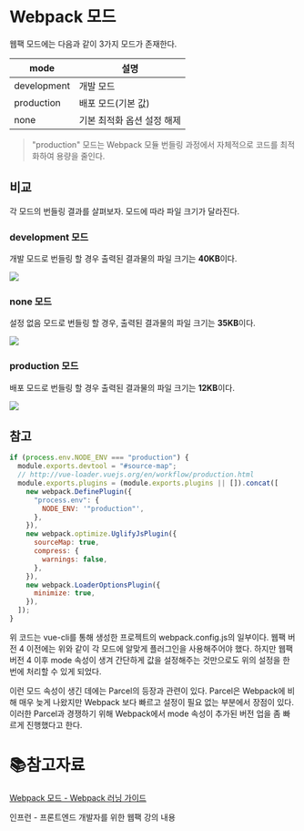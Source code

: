 # Webpack 모드

웹팩 모드에는 다음과 같이 3가지 모드가 존재한다.

| mode        | 설명              |
| ----------- | --------------- |
| development | 개발 모드           |
| production  | 배포 모드(기본 값)     |
| none        | 기본 최적화 옵션 설정 해제 |

> "production" 모드는 Webpack 모듈 번들링 과정에서 자체적으로 코드를 최적화하여 용량을 줄인다. 

## 비교

각 모드의 번들링 결과를 살펴보자. 모드에 따라 파일 크기가 달라진다. 

### development 모드

개발 모드로 번들링 할 경우 출력된 결과물의 파일 크기는 **40KB**이다.

![](https://968663149-files.gitbook.io/~/files/v0/b/gitbook-legacy-files/o/assets%2F-MTbexhuB2p5ev8QaGgg%2F-MTiMvSVbjQTZ-lP-_ya%2F-MTiNfG-G4dScgzJBsk9%2Fimage.png?alt=media&token=8a41a3b6-9e80-4637-97a2-71d34ffad7a9) 

### none 모드

설정 없음 모드로 번들링 할 경우, 출력된 결과물의 파일 크기는 **35KB**이다.

![](https://968663149-files.gitbook.io/~/files/v0/b/gitbook-legacy-files/o/assets%2F-MTbexhuB2p5ev8QaGgg%2F-MTiMvSVbjQTZ-lP-_ya%2F-MTiODAa3e2tZ5vb1FrR%2Fimage.png?alt=media&token=d552ca96-8792-4578-8568-68a1734925da) 

### production 모드

배포 모드로 번들링 할 경우 출력된 결과물의 파일 크기는 **12KB**이다.

![](https://968663149-files.gitbook.io/~/files/v0/b/gitbook-legacy-files/o/assets%2F-MTbexhuB2p5ev8QaGgg%2F-MTiMvSVbjQTZ-lP-_ya%2F-MTiO3hohx8ZDdo8MvXc%2Fimage.png?alt=media&token=75b89a9e-84c4-4fc3-ab8c-4fdb81fa6516)

## 참고

```javascript
if (process.env.NODE_ENV === "production") {
  module.exports.devtool = "#source-map";
  // http://vue-loader.vuejs.org/en/workflow/production.html
  module.exports.plugins = (module.exports.plugins || []).concat([
    new webpack.DefinePlugin({
      "process.env": {
        NODE_ENV: '"production"',
      },
    }),
    new webpack.optimize.UglifyJsPlugin({
      sourceMap: true,
      compress: {
        warnings: false,
      },
    }),
    new webpack.LoaderOptionsPlugin({
      minimize: true,
    }),
  ]);
}
```

위 코드는 vue-cli를 통해 생성한 프로젝트의 webpack.config.js의 일부이다. 웹팩 버전 4 이전에는 위와 같이 각 모드에 알맞게 플러그인을 사용해주어야 했다. 하지만 웹팩 버전 4 이후 mode  속성이 생겨 간단하게 값을 설정해주는 것만으로도 위의 설정을 한 번에 처리할 수 있게 되었다. 

이런 모드 속성이 생긴 데에는 Parcel의 등장과 관련이 있다. Parcel은 Webpack에 비해 매우 늦게 나왔지만 Webpack 보다 빠르고 설정이 필요 없는 부분에서 장점이 있다. 이러한 Parcel과 경쟁하기 위해 Webpack에서 mode 속성이 추가된 버전 업을 좀 빠르게 진행했다고 한다.

# :books:참고자료

[Webpack 모드 - Webpack 러닝 가이드](https://yamoo9.gitbook.io/webpack/webpack/config-webpack-dev-environment/webpack-mode)

인프런 - 프론트엔드 개발자를 위한 웹팩 강의 내용

